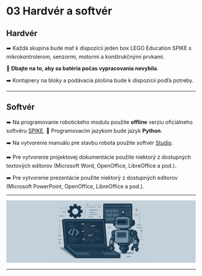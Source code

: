 # 03 Hardvér a softvér

## Hardvér

:arrow_right:	Každá skupina bude mať k dispozícii jeden box LEGO Education SPIKE s mikrokontrolerom, senzormi, motormi a konštrukčnými prvkami.

:low_battery:	**Dbajte na to, aby sa batéria počas vypracovania nevybila**.

:arrow_right:	Kontajnery na bloky a podávacia plošina bude k dispozícii podľa potreby.

---

## Softvér

:arrow_right:	Na programovanie robotického modulu použite **offline** verziu oficiálneho softvéru [SPIKE](https://spike.legoeducation.com/). :snake: Programovacím jazykom bude jazyk **Python**. 

:arrow_right:	Na vytvorenie manuálu pre stavbu robota použite softvér [Studio](https://www.bricklink.com/v2/main.page).

:arrow_right: Pre vytvorenie projektovej dokumentácie použite niektorý z dostupných textových editorov (Microsoft Word, OpenOffice, LibreOffice a pod.).

:arrow_right: Pre vytvorenie prezentácie použite niektorý z dostupných editorov (Microsoft PowerPoint, OpenOffice, LibreOffice a pod.).

---

![OBR](https://github.com/PavolSte/Robotika4/blob/f28b41b259a8da2fb75b20ab0b11bc5c0a994a3d/S%C3%BAbory/Hardv%C3%A9r%20a%20softv%C3%A9r.png)

---
